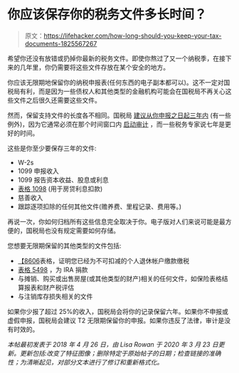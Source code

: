 # 你应该保存你的税务文件多长时间？

> 原文：<https://lifehacker.com/how-long-should-you-keep-your-tax-documents-1825567267>

希望你还没有放错或扔掉你最新的税务文件。即使你熬过了又一个纳税季，在接下来的几年里，你仍需要将这些文件存放在某个安全的地方。



你应该无限期地保留你的纳税申报表(任何东西的电子副本都可以)。这不一定对国税局有利，而是因为一些债权人和其他类型的金融机构可能会在国税局不再关心这些文件之后很久还需要这些文件。

然而，保留支持文件的长度各不相同。国税局 [建议从你申报之日起三年内](https://www.irs.gov/businesses/small-businesses-self-employed/how-long-should-i-keep-records) (有一些例外)，因为它通常必须在那个时间窗口内 [启动审计](https://twocents.lifehacker.com/what-you-should-know-if-you-get-audited-by-the-irs-1770537110) ，而一些税务专家说七年是更好的时间。

这些是你至少要保存三年的文件:

*   W-2s
*   1099 申报收入
*   1099 报告资本收益、股息或利息
*   [表格 1098](https://www.irs.gov/forms-pubs/form-1098-mortgage-interest-statement) (用于房贷利息扣款)
*   慈善收入
*   跟踪逐项扣除的任何其他文件(赡养费、里程记录、费用等。)

再说一次，你如何归档所有这些信息完全取决于你。电子版对人们来说可能是最方便的，国税局也没有规定需要如何存储。

您想要无限期保留的其他类型的文件包括:

*   [【8606](https://www.irs.gov/forms-pubs/about-form-8606)表格，证明您已经为不可扣减的个人退休帐户缴款缴税
*   [表格 5498](https://www.irs.gov/forms-pubs/about-form-5498) ，为 IRA 捐款
*   与摊销、购买或出售房屋(或其他类型的财产)相关的任何文件，如保险表格结算报表和财产税评估
*   与注销库存损失相关的文件

如果你少报了超过 25%的收入，国税局会将你的记录保留六年。如果你不申报或虚假申报，国税局会建议 T2 无限期保留你的申报。如果你违反了法律，审计是没有时效的。

*本帖最初发表于 2018 年 4 月 26 日，由 Lisa Rowan 于 2020 年 3 月 23 日更新。更新包括:改变了特征图像；删除特定于原始帖子的日期；检查链接的准确性；为清晰起见，对部分文本进行了修订和重新格式化。*